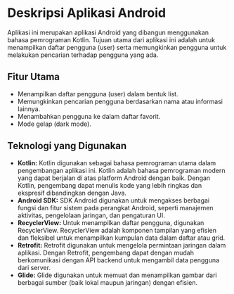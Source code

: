# Deskripsi Aplikasi Android

Aplikasi ini merupakan aplikasi Android yang dibangun menggunakan bahasa pemrograman Kotlin. Tujuan utama dari aplikasi ini adalah untuk menampilkan daftar pengguna (user) serta memungkinkan pengguna untuk melakukan pencarian terhadap pengguna yang ada.

## Fitur Utama
- Menampilkan daftar pengguna (user) dalam bentuk list.
- Memungkinkan pencarian pengguna berdasarkan nama atau informasi lainnya.
- Menambahkan pengguna ke dalam daftar favorit.
- Mode gelap (dark mode).

## Teknologi yang Digunakan
- **Kotlin:** Kotlin digunakan sebagai bahasa pemrograman utama dalam pengembangan aplikasi ini. Kotlin adalah bahasa pemrograman modern yang dapat berjalan di atas platform Android dengan baik. Dengan Kotlin, pengembang dapat menulis kode yang lebih ringkas dan ekspresif dibandingkan dengan Java.
- **Android SDK:** SDK Android digunakan untuk mengakses berbagai fungsi dan fitur sistem pada perangkat Android, seperti manajemen aktivitas, pengelolaan jaringan, dan pengaturan UI.
- **RecyclerView:** Untuk menampilkan daftar pengguna, digunakan RecyclerView. RecyclerView adalah komponen tampilan yang efisien dan fleksibel untuk menampilkan kumpulan data dalam daftar atau grid.
- **Retrofit:** Retrofit digunakan untuk mengelola permintaan jaringan dalam aplikasi. Dengan Retrofit, pengembang dapat dengan mudah berkomunikasi dengan API backend untuk mengambil data pengguna dari server.
- **Glide:** Glide digunakan untuk memuat dan menampilkan gambar dari berbagai sumber (baik lokal maupun jaringan) dengan efisien.
